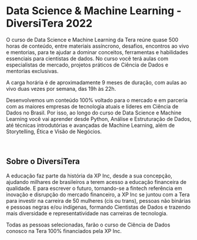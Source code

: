 # Data Science & Machine Learning - DiversiTera 2022

O curso de Data Science e Machine Learning da Tera reúne quase 500 horas de conteúdo, entre materiais assíncrono, desafios, encontros ao vivo e mentorias, para te ajudar a dominar conceitos, ferramentas e habilidades essenciais para cientistas de dados. No curso você terá aulas com especialistas de mercado, projetos práticos de Ciência de Dados e mentorias exclusivas.

A carga horária é de aproximadamente 9 meses de duração, com aulas ao vivo duas vezes por semana, das 19h às 22h.

Desenvolvemos um conteúdo 100% voltado para o mercado e em parceria com as maiores empresas de tecnologia atuais e líderes em Ciência de Dados no Brasil. Por isso, ao longo do curso de Data Science e Machine Learning você vai aprender desde Python, Análise e Estruturação de Dados, até técnicas introdutórias e avançadas de Machine Learning, além de Storytelling, Ética e Visão de Negócios.

<br>

## Sobre o DiversiTera

A educação faz parte da história da XP Inc, desde a sua concepção, ajudando milhares de brasileiros a terem acesso a educação financeira de qualidade. E para escrever o futuro, tornando-se a fintech referência em inovação e disrupção do mercado financeiro, a XP Inc se juntou com a Tera para investir na carreira de 50 mulheres (cis ou trans), pessoas não binárias e pessoas negras e/ou indígenas, formando Cientistas de Dados e trazendo mais diversidade e representatividade nas carreiras de tecnologia.

Todas as pessoas selecionadas, farão o curso de Ciência de Dados conosco na Tera 100% financiados pela XP Inc.
